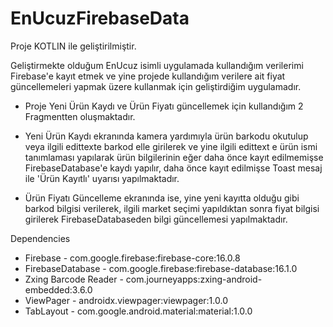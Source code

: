 # EnUcuzFirebaseData
Proje KOTLIN ile geliştirilmiştir.

Geliştirmekte olduğum EnUcuz isimli uygulamada kullandığım verilerimi Firebase'e kayıt etmek ve yine projede kullandığım verilere ait fiyat güncellemeleri yapmak üzere kullanmak için geliştirdiğim uygulamadır.

+ Proje Yeni Ürün Kaydı ve Ürün Fiyatı güncellemek için kullandığım 2 Fragmentten oluşmaktadır.

+ Yeni Ürün Kaydı ekranında kamera yardımıyla ürün barkodu okutulup veya ilgili edittexte barkod elle girilerek ve yine ilgili edittext e ürün ismi tanımlaması yapılarak ürün bilgilerinin eğer daha önce kayıt edilmemişse FirebaseDatabase'e kaydı yapılır, daha önce kayıt edilmişse Toast mesaj ile 'Ürün Kayıtlı' uyarısı yapılmaktadır.
+ Ürün Fiyatı Güncelleme ekranında ise, yine yeni kayıtta olduğu gibi barkod bilgisi verilerek, ilgili market seçimi yapıldıktan sonra fiyat bilgisi girilerek FirebaseDatabaseden bilgi güncellemesi yapılmaktadır.

Dependencies
  + Firebase - com.google.firebase:firebase-core:16.0.8
  + FirebaseDatabase - com.google.firebase:firebase-database:16.1.0
  + Zxing Barcode Reader - com.journeyapps:zxing-android-embedded:3.6.0
  + ViewPager - androidx.viewpager:viewpager:1.0.0
  + TabLayout - com.google.android.material:material:1.0.0
